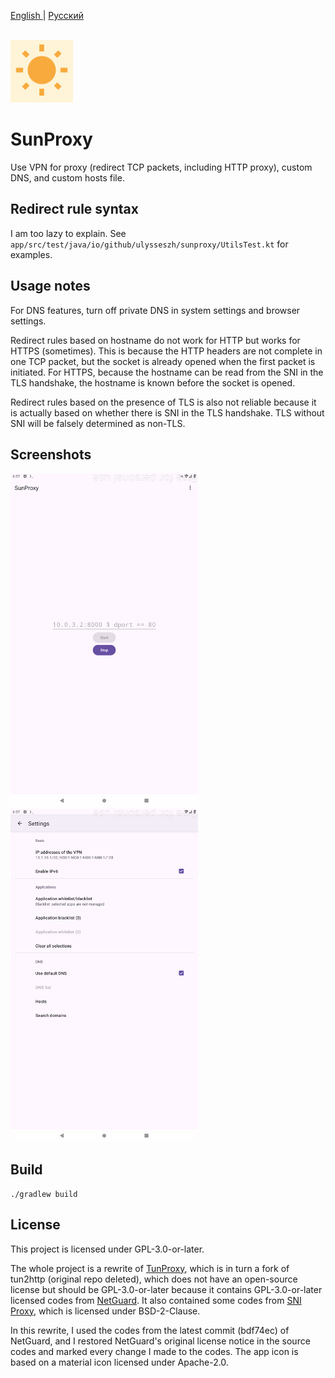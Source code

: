 [English ](README.md) | [Русский ](README_RU.md)

<br>

<img src="https://github.com/UlyssesZh/SunProxy/blob/master/app/src/main/ic_launcher-playstore.png?raw=true" width="100" alt="icon">

# SunProxy

Use VPN for proxy (redirect TCP packets, including HTTP proxy), custom DNS, and custom hosts file.

## Redirect rule syntax

I am too lazy to explain.
See `app/src/test/java/io/github/ulysseszh/sunproxy/UtilsTest.kt` for examples.

## Usage notes

For DNS features, turn off private DNS in system settings and browser settings.

Redirect rules based on hostname do not work for HTTP but works for HTTPS (sometimes).
This is because the HTTP headers are not complete in one TCP packet,
but the socket is already opened when the first packet is initiated.
For HTTPS, because the hostname can be read from the SNI in the TLS handshake,
the hostname is known before the socket is opened.

Redirect rules based on the presence of TLS is also not reliable
because it is actually based on whether there is SNI in the TLS handshake.
TLS without SNI will be falsely determined as non-TLS.

## Screenshots

<img src="https://raw.githubusercontent.com/UlyssesZh/SunProxy/master/metadata/en-US/images/phoneScreenshots/main.png?raw=true" width="300" alt="main"><img src="https://raw.githubusercontent.com/UlyssesZh/SunProxy/master/metadata/en-US/images/phoneScreenshots/settings.png?raw=true" width="300" alt="settings">

## Build

```shell
./gradlew build
```

## License

This project is licensed under GPL-3.0-or-later.

The whole project is a rewrite of [TunProxy](https://github.com/raise-isayan/TunProxy),
which is in turn a fork of tun2http (original repo deleted),
which does not have an open-source license but should be GPL-3.0-or-later
because it contains GPL-3.0-or-later licensed codes from
[NetGuard](https://github.com/M66B/NetGuard).
It also contained some codes from
[SNI Proxy](https://github.com/dlundquist/sniproxy),
which is licensed under BSD-2-Clause.

In this rewrite, I used the codes from the latest commit (bdf74ec) of NetGuard,
and I restored NetGuard's original license notice in the source codes
and marked every change I made to the codes.
The app icon is based on a material icon licensed under Apache-2.0.
